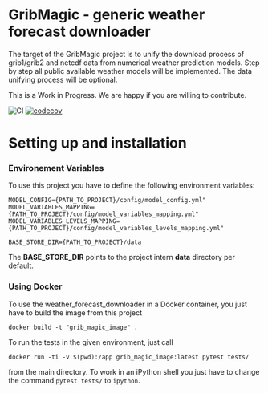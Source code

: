 # GribMagic - generic weather forecast downloader 

The target of the GribMagic project is to unify the download process of grib1/grib2 and netcdf data from numerical weather prediction models. Step by step all public available weather models will be implemented. The data unifying process will be optional. 

This is a Work in Progress. We are happy if you are willing to contribute.

![CI](https://github.com/earthobservations/GribMagic/workflows/CI/badge.svg?branch=master)
[![codecov](https://codecov.io/gh/earthobservations/GribMagic/branch/master/graph/badge.svg)](https://codecov.io/gh/earthobservations/GribMagic)

# Setting up and installation

### Environement Variables
To use this project you have to define the following environment variables:
```
MODEL_CONFIG={PATH_TO_PROJECT}/config/model_config.yml"
MODEL_VARIABLES_MAPPING={PATH_TO_PROJECT}/config/model_variables_mapping.yml"
MODEL_VARIABLES_LEVELS_MAPPING={PATH_TO_PROJECT}/config/model_variables_levels_mapping.yml"

BASE_STORE_DIR={PATH_TO_PROJECT}/data
```
The **BASE_STORE_DIR** points to the project intern **data** directory per default. 
 

### Using Docker

To use the weather_forecast_downloader in a Docker container, you just have to build the image from this project

```
docker build -t "grib_magic_image" .
```

To run the tests in the given environment, just call 

```
docker run -ti -v $(pwd):/app grib_magic_image:latest pytest tests/
```
from the main directory. To work in an iPython shell you just have to change the command `pytest tests/` to `ipython`.

 
